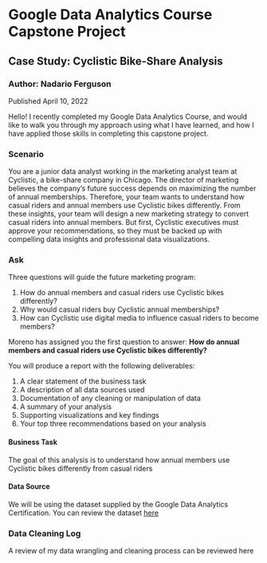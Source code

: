 # Google Data Analytics Course Capstone Project

## Case Study: Cyclistic Bike-Share Analysis

### Author: Nadario Ferguson

Published April 10, 2022

Hello! I recently completed my Google Data Analytics Course, and would like to walk you through my approach using what I have learned, and how I have applied those skills in completing this capstone project.

### Scenario 

You are a junior data analyst working in the marketing analyst team at Cyclistic, a bike-share company in Chicago. The director of marketing believes the company’s future success depends on maximizing the number of annual memberships. Therefore, your team wants to understand how casual riders and annual members use Cyclistic bikes differently. From these insights, your team will design a new marketing strategy to convert casual riders into annual members. But first, Cyclistic executives must approve your recommendations, so they must be backed up with compelling data insights and professional data visualizations. 

### Ask 

Three questions will guide the future marketing program: 

   1. How do annual members and casual riders use Cyclistic bikes differently? 
   2. Why would casual riders buy Cyclistic annual memberships? 
   3. How can Cyclistic use digital media to influence casual riders to become members? 

Moreno has assigned you the first question to answer: **How do annual members and casual riders use Cyclistic bikes differently?**

You will produce a report with the following deliverables: 

  1. A clear statement of the business task 
  2. A description of all data sources used 
  3. Documentation of any cleaning or manipulation of data 
  4. A summary of your analysis 
  5. Supporting visualizations and key findings 
  6. Your top three recommendations based on your analysis 


#### Business Task

The goal of this analysis is to understand how annual members use Cyclistic bikes differently from casual riders


#### Data Source

We will be using the dataset supplied by the Google Data Analytics Certification. You can review the dataset [here](https://divvy-tripdata.s3.amazonaws.com/index.html)


### Data Cleaning Log

A review of my data wrangling and cleaning process can be reviewed here 


